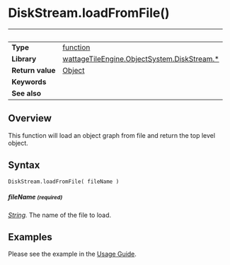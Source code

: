 # DiskStream.loadFromFile()

|                      | &nbsp;
| -------------------- | ---------------------------------------------------------------
| __Type__             | [function](http://docs.coronalabs.com/api/type/Function.html)
| __Library__          | [wattageTileEngine.ObjectSystem.DiskStream.*](type_diskStream.markdown)
| __Return value__     | [Object](../object/type_object.markdown)
| __Keywords__         |
| __See also__         |


## Overview

This function will load an object graph from file and return the
top level object.

## Syntax

	DiskStream.loadFromFile( fileName )

##### fileName <small>(required)</small>
_[String](https://docs.coronalabs.com/api/type/String.html)._
The name of the file to load.

## Examples

Please see the example in the [Usage Guide](../usageGuide.markdown).
